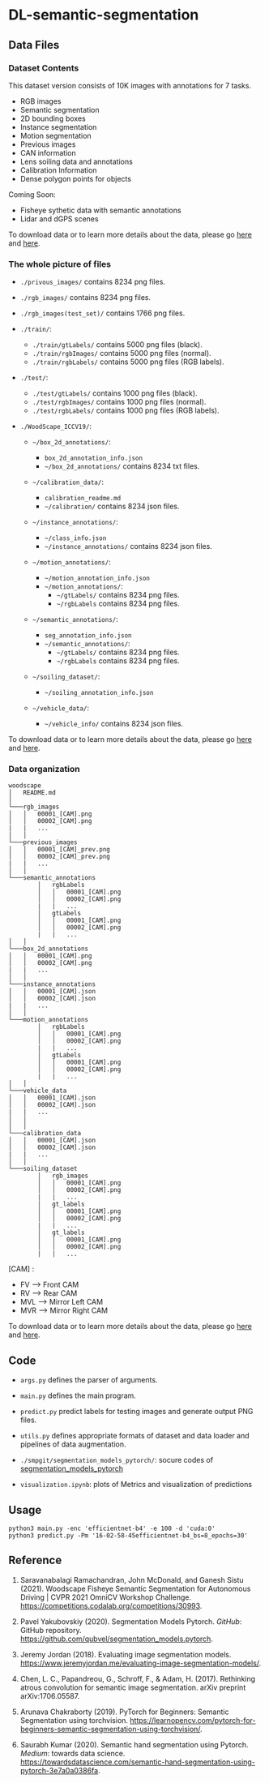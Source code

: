 # DL-semantic-segmentation

## Data Files

### Dataset Contents

This dataset version consists of 10K images with annotations for 7 tasks.

- RGB images
- Semantic segmentation
- 2D bounding boxes
- Instance segmentation
- Motion segmentation
- Previous images
- CAN information
- Lens soiling data and annotations
- Calibration Information
- Dense polygon points for objects

Coming Soon:

- Fisheye sythetic data with semantic annotations
- Lidar and dGPS scenes

To download data or to learn more details about the data, please go [here](https://github.com/valeoai/WoodScape) and [here](https://competitions.codalab.org/competitions/30993).

### The whole picture of files

- `./privous_images/` contains 8234 png files.

- `./rgb_images/` contains 8234 png files.

- `./rgb_images(test_set)/` contains 1766 png files.

- `./train/`:
    - `./train/gtLabels/` contains 5000 png files (black).
    - `./train/rgbImages/` contains 5000 png files (normal).
    - `./train/rgbLabels/` contains 5000 png files (RGB labels).
    
- `./test/`:
    - `./test/gtLabels/` contains 1000 png files (black).
    - `./test/rgbImages/` contains 1000 png files (normal).
    - `./test/rgbLabels/` contains 1000 png files (RGB labels).
    
- `./WoodScape_ICCV19/`:
    - `~/box_2d_annotations/`:
        - `box_2d_annotation_info.json`
        - `~/box_2d_annotations/` contains 8234 txt files.
        
    - `~/calibration_data/`:
        - `calibration_readme.md`
        - `~/calibration/` contains 8234 json files.
   
    - `~/instance_annotations/`:
        - `~/class_info.json`
        - `~/instance_annotations/` contains 8234 json files.
   
    - `~/motion_annotations/`:
        - `~/motion_annotation_info.json`
        - `~/motion_annotations/`:
            - `~/gtLabels/` contains 8234 png files.
            - `~/rgbLabels` contains 8234 png files.
   
    - `~/semantic_annotations/`:
        - `seg_annotation_info.json`
        - `~/semantic_annotations/`:
            - `~/gtLabels/` contains 8234 png files.
            - `~/rgbLabels` contains 8234 png files.
            
    - `~/soiling_dataset/`:
        - `~/soiling_annotation_info.json`
    
    - `~/vehicle_data/`:
        - `~/vehicle_info/` contains 8234 json files.

To download data or to learn more details about the data, please go [here](https://github.com/valeoai/WoodScape) and [here](https://competitions.codalab.org/competitions/30993).

### Data organization

```
woodscape
│   README.md    
│
└───rgb_images
│   │   00001_[CAM].png
│   │   00002_[CAM].png
|   |   ...
│   │
└───previous_images
│   │   00001_[CAM]_prev.png
│   │   00002_[CAM]_prev.png
|   |   ...
│   │
└───semantic_annotations
        │   rgbLabels
        │   │   00001_[CAM].png
        │   │   00002_[CAM].png
        |   |   ...
        │   gtLabels
        │   │   00001_[CAM].png
        │   │   00002_[CAM].png
        |   |   ...
│   │
└───box_2d_annotations
│   │   00001_[CAM].png
│   │   00002_[CAM].png
|   |   ...
│   │
└───instance_annotations
│   │   00001_[CAM].json
│   │   00002_[CAM].json
|   |   ...
│   │
└───motion_annotations
        │   rgbLabels
        │   │   00001_[CAM].png
        │   │   00002_[CAM].png
        |   |   ...
        │   gtLabels
        │   │   00001_[CAM].png
        │   │   00002_[CAM].png
        |   |   ...
│   │
└───vehicle_data
│   │   00001_[CAM].json
│   │   00002_[CAM].json
|   |   ...
│   │
│   │
└───calibration_data
│   │   00001_[CAM].json
│   │   00002_[CAM].json
|   |   ...
│   │
└───soiling_dataset
        │   rgb_images
        │   │   00001_[CAM].png
        │   │   00002_[CAM].png
        |   |   ...
        │   gt_labels
        │   │   00001_[CAM].png
        │   │   00002_[CAM].png
        |   |   ...
        │   gt_labels
        │   │   00001_[CAM].png
        │   │   00002_[CAM].png
        |   |   ...
```

[CAM] :

- FV --> Front CAM
- RV --> Rear CAM
- MVL --> Mirror Left CAM
- MVR --> Mirror Right CAM

To download data or to learn more details about the data, please go [here](https://github.com/valeoai/WoodScape) and [here](https://competitions.codalab.org/competitions/30993).

## Code

- `args.py` defines the parser of arguments.

- `main.py` defines the main program.

- `predict.py` predict labels for testing images and generate output PNG files.

- `utils.py` defines appropriate formats of dataset and data loader and pipelines of data augmentation.

- `./smpgit/segmentation_models_pytorch/`: socure codes of [segmentation_models_pytorch](https://github.com/qubvel/segmentation_models.pytorch/tree/master/segmentation_models_pytorch)

- `visualization.ipynb`: plots of Metrics and visualization of predictions

## Usage

```
python3 main.py -enc 'efficientnet-b4' -e 100 -d 'cuda:0'
python3 predict.py -Pm '16-02-58-45efficientnet-b4_bs=8_epochs=30'
```

## Reference

1. Saravanabalagi Ramachandran, John McDonald, and Ganesh Sistu (2021). Woodscape Fisheye Semantic Segmentation for Autonomous Driving | CVPR 2021 OmniCV Workshop Challenge. https://competitions.codalab.org/competitions/30993.

2. Pavel Yakubovskiy (2020). Segmentation Models Pytorch. _GitHub_: GitHub repository. https://github.com/qubvel/segmentation_models.pytorch.

2. Jeremy Jordan (2018). Evaluating image segmentation models. https://www.jeremyjordan.me/evaluating-image-segmentation-models/.

3. Chen, L. C., Papandreou, G., Schroff, F., & Adam, H. (2017). Rethinking atrous convolution for semantic image segmentation. arXiv preprint arXiv:1706.05587.

4. Arunava Chakraborty (2019). PyTorch for Beginners: Semantic Segmentation using torchvision. https://learnopencv.com/pytorch-for-beginners-semantic-segmentation-using-torchvision/.

5. Saurabh Kumar (2020). Semantic hand segmentation using Pytorch. _Medium_: towards data science. https://towardsdatascience.com/semantic-hand-segmentation-using-pytorch-3e7a0a0386fa.
